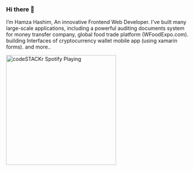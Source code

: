 ### Hi there 👋

I’m Hamza Hashim, An innovative Frontend Web Developer.
I've built many large-scale
applications, including a powerful
auditing documents system for
money transfer company, global
food trade platform (WFoodExpo.com).
building Interfaces of cryptocurrency
wallet mobile app (using xamarin forms).
and more..

<img align="left" src="https://user-images.githubusercontent.com/67625794/125080375-67d71b00-e0cd-11eb-971d-9fcb88d93ae1.gif" alt="codeSTACKr Spotify Playing" width="300" />
 
